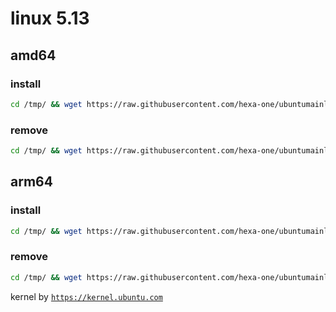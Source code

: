 # linux 5.13

## amd64

### install
```bash
cd /tmp/ && wget https://raw.githubusercontent.com/hexa-one/ubuntumainline/main/catalog/5.13/install.sh && chmod +x install.sh && sudo ./install.sh -amd
```
### remove
```bash
cd /tmp/ && wget https://raw.githubusercontent.com/hexa-one/ubuntumainline/main/catalog/5.13/install.sh && chmod +x install.sh && sudo ./install.sh -r
```
## arm64

### install
```bash
cd /tmp/ && wget https://raw.githubusercontent.com/hexa-one/ubuntumainline/main/catalog/5.13/install.sh && chmod +x install.sh && sudo ./install.sh -arm
```
### remove
```bash
cd /tmp/ && wget https://raw.githubusercontent.com/hexa-one/ubuntumainline/main/catalog/5.13/install.sh && chmod +x install.sh && sudo ./install.sh -r
```


kernel by [`https://kernel.ubuntu.com`](https://kernel.ubuntu.com/)
